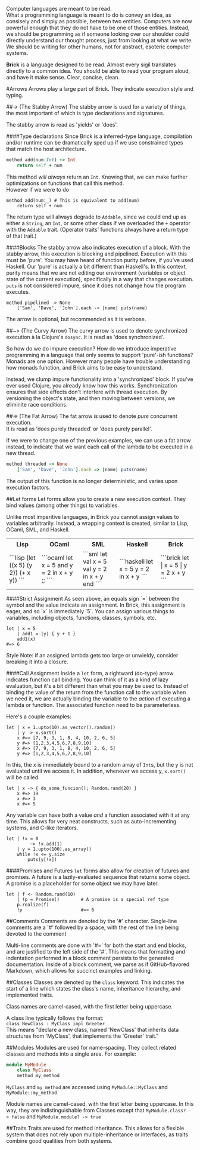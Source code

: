 Computer languages are meant to be read.  
What a programming language is meant to do is convey an idea, as consisely and simply as possible, between two entities. Computers are now powerful enough that they do not have to be one of those entities. Instead, we should be programming as if someone looking over our shoulder could directly understand our thought process, just from looking at what we write. We should be writing for other humans, not for abstract, esoteric computer systems.  

__Brick__ is a language designed to be read. Almost every sigil translates directly to a common idea. You should be able to read your program aloud, and have it make sense.  Clear, concise, clean.


#Arrows
Arrows play a large part of Brick. They indicate execution style and typing.

##-> (The Stabby Arrow)
The stabby arrow is used for a variety of things, the most important of which is type declarations and signatures.

The stabby arrow is read as 'yields' or 'does'.  

####Type declarations
Since Brick is a inferred-type language, compilation and/or runtime can be dramatically sped up if we use constrained types that match the host architecture.  
```ruby
method add(num:Int) -> Int
    return self + num
```
This method _will always_ return an `Int`. Knowing that, we can make further optimizations on functions that call this method.  
However if we were to do
```brick
method add(num:_) # This is equivalent to add(num)
    return self + num
```
The return type will always degrade to `Addable`, since we could end up as either a `String`, an `Int`, or some other class if we overloaded the `+` operator with the `Addable` trait. (Operator traits' functions always have a return type of that trait.)

####Blocks
The stabby arrow also indicates execution of a block. With the stabby arrow, this execution is blocking and pipelined. Execution with this must be 'pure'. You may have heard of function purity before, if you've used Haskell. Our 'pure' is actually a bit different than Haskell's. In this context, purity means that we are not editing our environment (variables or object state of the current execution), specifically in a way that changes execution. `puts` is not considered impure, since it does not change how the program executes.

```brick
method pipelined -> None
    ['Sam', 'Dave', 'John'].each -> |name| puts(name)
```
The arrow is optional, but recommended as it is verbose.

##~> (The Curvy Arrow)
The curvy arrow is used to denote synchronized execution à la Clojure's `dosync`. 
It is read as 'does synchronized'.

So how do we do impure execution? How do we introduce imperative programming in a language that only seems to support 'pure'-ish functions? Monads are one option. However many people have trouble understanding how monads function, and Brick aims to be easy to understand.

Instead, we clump impure functionality into a 'synchronized' block. If you've ever used Clojure, you already know how this works. Synchronization ensures that side effects don't interfere with thread execution. By versioning the object's state, and then moving between versions, we eliminite race conditions.


##=> (The Fat Arrow)
The fat arrow is used to denote _pure_ concurrent execution.  
It is read as 'does purely threaded' or 'does purely parallel'.  

If we were to change one of the previous examples, we can use a fat arrow instead, to indicate that we want each call of the lambda to be executed in a new thread.

```ruby
method threaded -> None
    ['Sam', 'Dave', 'John'].each => |name| puts(name)
```
The output of this function is no longer deterministic, and varies upon execution factors.


##Let forms
Let forms allow you to create a new execution context. They bind values (among other things) to variables.

Unlike most imperitive languages, in Brick you cannot assign values to variables arbitrarily. Instead, a wrapping context is created, similar to Lisp, OCaml, SML, and Haskell.
<table>
<th>Lisp</th>
<th>OCaml</th>
<th>SML</th>
<th>Haskell</th>
<th>Brick</th>
<tr>
<td>
```lisp
(let ((x 5)
      (y 2))
     (+ x y))
```
</td>
<td>
```ocaml
let x = 5
and y = 2 in
    x + y ;;
```
</td>
<td>
```sml
let val x = 5 
    val y = 2 
in  x + y 
end
```
</td>
<td>
```haskell
let x = 5
    y = 2
in  x + y
```
</td>
<td>
```brick
let | x = 5
    | y = 2
    x + y
```
</td>
</tr>
</table>
####Strict Assignment
As seen above, an equals sign `=` between the symbol and the value indicate an assignment. In Brick, this assignment is eager, and so `x` is immediately `5`. You can assign various things to variables, including objects, functions, classes, symbols, etc.

```brick
let | x = 5
    | add1 = |y| { y + 1 }
    add1(x)                  
#=> 6
```
Style Note: if an assigned lambda gets too large or unwieldy, consider breaking it into a closure.

####Call Assignment
Inside a `let` form, a rightward (do-type) arrow indicates function call binding. You can think of it as a kind of lazy evaluation, but it's a bit different than what you may be used to. Instead of binding the value of the return from the function call to the variable when we need it, we are actually binding the variable to the _action_ of executing a lambda or function. The associated function need to be parameterless.

Here's a couple examples:
```brick
let | x = 1.upto(10).as_vector().random()
    | y -> x.sort()
    x #=> [7, 9, 3, 1, 8, 4, 10, 2, 6, 5]
    y #=> [1,2,3,4,5,6,7,8,9,10]
    x #=> [7, 9, 3, 1, 8, 4, 10, 2, 6, 5]
    y #=> [1,2,3,4,5,6,7,8,9,10]
```
In this, the x is immediately bound to a random array of `Int`s, but the y is not evaluated until we access it. In addition, whenever we access y, `x.sort()` will be called. 

```brick
let | x -> { do_some_funcion(); Random.rand(20) }
    x #=> 19
    x #=> 3
    x #=> 5
```

Any variable can have both a value _and_ a function associated with it at any time. This allows for very neat constructs, such as auto-incrementing systems, and C-like iterators.

```brick
let | !x = 0
         ~> !x.add(1)
    | y = 1.upto(100).as_array()
    while !x <= y.size
        puts(y[!x])
```
####Promises and Futures
`let` forms also allow for creation of futures and promises. A future is a lazily-evaluated sequence that returns some object. A promise is a placeholder for some object we may have later.

```brick 
let | f <- Random.rand(10)
    | !p = Promise()        # A promise is a special ref type
    p.realize(f)
    !p                      #=> 6
```

##Comments
Comments are denoted by the '#' character. Single-line comments are a '#' followed by a space, with the rest of the line being devoted to the comment

Multi-line comments are done with '#=' for both the start and end blocks, and are justified to the left side of the '#'. This means that formatting and indentation performed in a block comment persists to the generated documentation. Inside of a block comment, we parse as if GitHub-flavored Markdown, which allows for succinct examples and linking.

##Classes
Classes are denoted by the `class` keyword. This indicates the start of a line which states the class's name, inheritance hierarchy, and implemented traits.

Class names are camel-cased, with the first letter being uppercase.

A class line typically follows the format:  
`class NewClass : MyClass impl Greeter`  
This means "declare a new class, named 'NewClass' that inherits data structures from 'MyClass', that implements the 'Greeter' trait."

##Modules
Modules are used for name-spacing. They collect related classes and methods into a single area. For example:
```ruby
module MyModule
    class MyClass
    method my_method
```
`MyClass` and `my_method` are accessed using `MyModule::MyClass` and `MyModule::my_method`

Module names are camel-cased, with the first letter being uppercase. In this way, they are indistinguishable from Classes except that `MyModule.class? -> false` and `MyModule.module? -> true`

##Traits
Traits are used for method inheritance. This allows for a flexible system that does not rely upon multiple-inheritance or interfaces, as traits combine good qualities from both systems.

